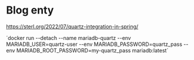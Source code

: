 # Blog enty

https://sterl.org/2022/07/quartz-integration-in-spring/

´docker run --detach --name mariadb-quartz --env MARIADB_USER=quartz-user --env MARIADB_PASSWORD=quartz_pass --env MARIADB_ROOT_PASSWORD=my-quartz_pass  mariadb:latest´